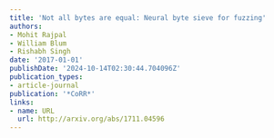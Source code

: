 ```yaml
---
title: 'Not all bytes are equal: Neural byte sieve for fuzzing'
authors:
- Mohit Rajpal
- William Blum
- Rishabh Singh
date: '2017-01-01'
publishDate: '2024-10-14T02:30:44.704096Z'
publication_types:
- article-journal
publication: '*CoRR*'
links:
- name: URL
  url: http://arxiv.org/abs/1711.04596
---
```

